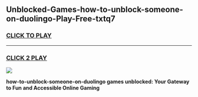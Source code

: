 
## Unblocked-Games-how-to-unblock-someone-on-duolingo-Play-Free-txtq7
<h3>
<a href="https://premium76.site?title=how-to-unblock-someone-on-duolingo&ref=23A">CLICK TO PLAY</a></h3>
<hr>

<h3>
<a href="https://premium76.site?title=how-to-unblock-someone-on-duolingo&ref=23A">CLICK 2 PLAY</a>
  
</h3>

<a href="https://premium76.site?title=how-to-unblock-someone-on-duolingo&ref=23A"><img src="https://clearcache.store/games.png"></a>


**how-to-unblock-someone-on-duolingo games unblocked: Your Gateway to Fun and Accessible Online Gaming**
